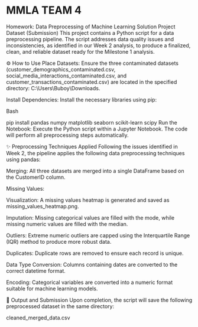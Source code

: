 # MMLA TEAM 4
Homework: Data Preprocessing of Machine Learning Solution Project Dataset (Submission)
This project contains a Python script for a data preprocessing pipeline. The script addresses data quality issues and inconsistencies, as identified in our Week 2 analysis, to produce a finalized, clean, and reliable dataset ready for the Milestone 1 analysis.

⚙️ How to Use
Place Datasets: Ensure the three contaminated datasets (customer_demographics_contaminated.csv, social_media_interactions_contaminated.csv, and customer_transactions_contaminated.csv) are located in the specified directory: C:\Users\Buboy\Downloads\.

Install Dependencies: Install the necessary libraries using pip:

Bash

pip install pandas numpy matplotlib seaborn scikit-learn scipy
Run the Notebook: Execute the Python script within a Jupyter Notebook. The code will perform all preprocessing steps automatically.

✨ Preprocessing Techniques Applied
Following the issues identified in Week 2, the pipeline applies the following data preprocessing techniques using pandas:

Merging: All three datasets are merged into a single DataFrame based on the CustomerID column.

Missing Values:

Visualization: A missing values heatmap is generated and saved as missing_values_heatmap.png.

Imputation: Missing categorical values are filled with the mode, while missing numeric values are filled with the median.

Outliers: Extreme numeric outliers are capped using the Interquartile Range (IQR) method to produce more robust data.

Duplicates: Duplicate rows are removed to ensure each record is unique.

Data Type Conversion: Columns containing dates are converted to the correct datetime format.

Encoding: Categorical variables are converted into a numeric format suitable for machine learning models.

💾 Output and Submission
Upon completion, the script will save the following preprocessed dataset in the same directory:

cleaned_merged_data.csv
